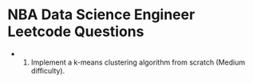 # NBA Data Science Engineer Leetcode Questions

- 1. Implement a k-means clustering algorithm from scratch (Medium difficulty).
